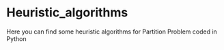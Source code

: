# Heuristic_algorithms
Here you can find some heuristic algorithms for Partition Problem coded in Python
